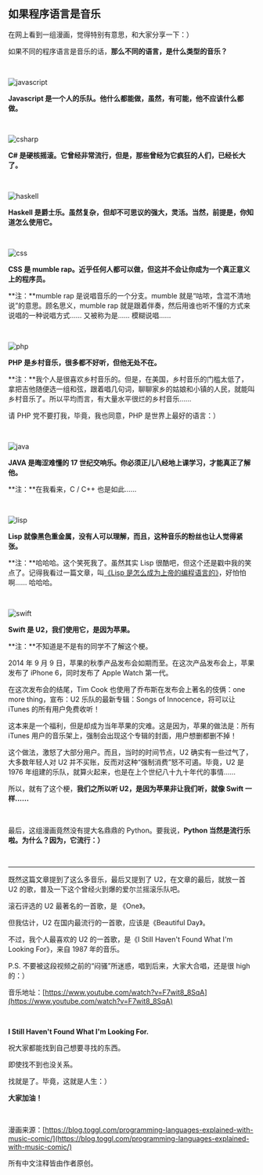 ## 如果程序语言是音乐

在网上看到一组漫画，觉得特别有意思，和大家分享一下：）

如果不同的程序语言是音乐的话，**那么不同的语言，是什么类型的音乐？**

<br/>

![javascript](javascript.png)

**Javascript 是一个人的乐队。他什么都能做，虽然，有可能，他不应该什么都做。**

<br/>

![csharp](csharp.png)

**C# 是硬核摇滚。它曾经非常流行，但是，那些曾经为它疯狂的人们，已经长大了。**

<br/>

![haskell](haskell.png)

**Haskell 是爵士乐。虽然复杂，但却不可思议的强大，灵活。当然，前提是，你知道怎么使用它。**

<br/>

![css](css.png)

**CSS 是 mumble rap。近乎任何人都可以做，但这并不会让你成为一个真正意义上的程序员。**

**注：**mumble rap 是说唱音乐的一个分支。mumble 就是“咕哝，含混不清地说”的意思。顾名思义，mumble rap 就是跟着伴奏，然后用谁也听不懂的方式来说唱的一种说唱方式...... 又被称为是...... 模糊说唱......

<br/>

![php](php.png)

**PHP 是乡村音乐，很多都不好听，但他无处不在。**

**注：**我个人是很喜欢乡村音乐的。但是，在美国，乡村音乐的门槛太低了，拿把吉他随便选一组和弦，跟着唱几句词，聊聊家乡的姑娘和小镇的人民，就能叫乡村音乐了。所以平均而言，有大量水平很烂的乡村音乐......

请 PHP 党不要打我，毕竟，我也同意，PHP 是世界上最好的语言：）

<br/>

![java](java.png)

**JAVA 是晦涩难懂的 17 世纪交响乐。你必须正儿八经地上课学习，才能真正了解他。**

**注：**在我看来，C / C++ 也是如此......

<br/>

![lisp](lisp.png)

**Lisp 就像黑色重金属，没有人可以理解，而且，这种音乐的粉丝也让人觉得紧张。**

**注：**哈哈哈。这个笑死我了。虽然其实 Lisp 很酷吧，但这个还是戳中我的笑点了。记得我看过一篇文章，叫[《Lisp 是怎么成为上帝的编程语言的》](https://zhuanlan.zhihu.com/p/50463116)，好怕怕啊...... 哈哈哈。

<br/>

![swift](swift.png)

**Swift 是 U2，我们使用它，是因为苹果。**

**注：**不知道是不是有的同学不了解这个梗。

2014 年 9 月 9 日，苹果的秋季产品发布会如期而至。在这次产品发布会上，苹果发布了 iPhone 6，同时发布了 Apple Watch 第一代。

在这次发布会的结尾，Tim Cook 也使用了乔布斯在发布会上著名的伎俩：one more thing，宣布：U2 乐队的最新专辑：Songs of Innocence，将可以让 iTunes 的所有用户免费收听！

这本来是一个福利，但是却成为当年苹果的灾难。这是因为，苹果的做法是：所有 iTunes 用户的音乐架上，强制会出现这个专辑的封面，用户想删都删不掉！

这个做法，激怒了大部分用户。而且，当时的时间节点，U2 确实有一些过气了，大多数年轻人对 U2 并不买账，反而对这种“强制消费”怒不可遏。毕竟，U2 是 1976 年组建的乐队，就算火起来，也是在上个世纪八十九十年代的事情......

所以，就有了这个梗，**我们之所以听 U2，是因为苹果非让我们听，就像 Swift 一样......**

<br/>

最后，这组漫画竟然没有提大名鼎鼎的 Python。要我说，**Python 当然是流行乐啦。为什么？因为，它流行：）**

<br/>

---

既然这篇文章提到了这么多音乐，最后又提到了 U2，在文章的最后，就放一首 U2 的歌，普及一下这个曾经火到爆的爱尔兰摇滚乐队吧。

滚石评选的 U2 最著名的一首歌，是 《One》。

但我估计，U2 在国内最流行的一首歌，应该是《Beautiful Day》。

不过，我个人最喜欢的 U2 的一首歌，是《I Still Haven't Found What I'm Looking For》，来自 1987 年的音乐。

P.S.  不要被这段视频之前的“闷骚”所迷惑，唱到后来，大家大合唱，还是很 high 的：）

音乐地址：[https://www.youtube.com/watch?v=F7wit8_8SqA](https://www.youtube.com/watch?v=F7wit8_8SqA)

<br/>

**I Still Haven't Found What I'm Looking For.**

祝大家都能找到自己想要寻找的东西。

即使找不到也没关系。

找就是了。毕竟，这就是人生：）

**大家加油！**

<br/>

漫画来源：[https://blog.toggl.com/programming-languages-explained-with-music-comic/](https://blog.toggl.com/programming-languages-explained-with-music-comic/)

所有中文注释皆由作者原创。